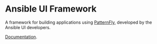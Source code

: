# Ansible UI Framework

A framework for building applications using [PatternFly](https://www.patternfly.org), developed by the Ansible UI developers.

[Documentation](https://github.com/ansible/ansible-ui/wiki/Ansible-UI-Framework).
